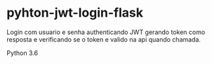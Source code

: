 # pyhton-jwt-login-flask

Login com usuario e senha authenticando JWT gerando token como resposta e verificando se o token e valido na api quando chamada.

Python 3.6
